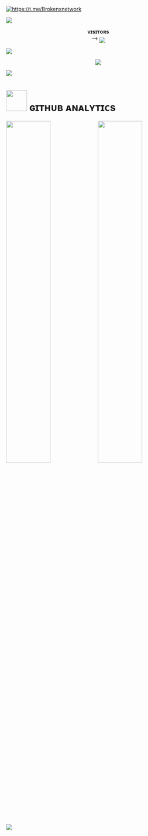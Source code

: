 <a href="https://github.com/Mrxbroken"><img src="https://readme-typing-svg.herokuapp.com?font=Russo+One&size=30&duration=4000&pause=1000&color=F7F7F7&width=435&lines=Hey%2C+my+self+Mr+Broken+;From+Chandhighar%2C+India;Python+Dev!;Telegram%3A+%40Brokenxnetwork" alt="https://t.me/Brokenxnetwork" /></a>


[<img src="https://github.com/mrxbroken/mrxbroken/blob/master/resources/hr.gif"/>](https://github.com/mrxbroken)


<p align="center">
    <b>ᴠɪsɪᴛᴏʀs</b><br>
 -->    <img align="middle" src="https://profile-counter.glitch.me/mrxbroken011/count.svg" />
</p>

[<img src="https://github.com/mrxbroken/mrxbroken/blob/master/resources/hr.gif"/>](https://github.com/mrxbroken)

<p align="center">
<img src="https://telegra.ph/file/ca02344736635ce43087a.jpg">
</p>

[<img src="https://github.com/mrxbroken/mrxbroken/blob/master/resources/hr.gif"/>](https://github.com/mrxbroken)

<h1> <img src="https://github.com/mrxbroken/brokenxnetwork/blob/master/resources/analytics.webp" width="57px"> ɢɪᴛʜᴜʙ ᴀɴᴀʟʏᴛɪᴄs </h1>

[<img src="https://github-readme-stats.vercel.app/api?username=mrxbroken011&count_private=true&show_icons=true&theme=chartreuse-dark&custom_title=What%27s+the+craic?&include_all_commits=true&hide_border=true&bg_color=000000" width="49%">](https://github.com/mrxbroken011)  [<img src="https://github-readme-streak-stats.herokuapp.com/?user=mrxbroken011&theme=chartreuse-dark&hide_border=True&bg_color=000000" width="49%">](https://github.com/mrxbroken)

[<img src="https://github.com/mrxbroken/mrxbroken/blob/master/resources/hr.gif"/>](https://github.com/mrxbroken)
